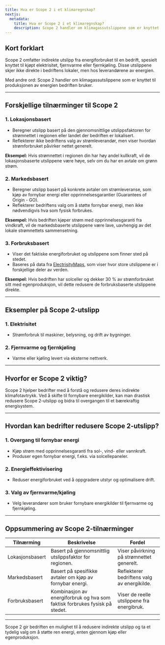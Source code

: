```yaml
---
title: Hva er Scope 2 i et klimaregnskap?
nextjs:
  metadata:
    title: Hva er Scope 2 i et klimaregnskap?
    description: Scope 2 handler om klimagassutslippene som er knyttet til produksjonen av energien bedriften bruker.
---
```


## Kort forklart

Scope 2 omfatter indirekte utslipp fra energiforbruket til en bedrift, spesielt knyttet til kjøpt elektrisitet, fjernvarme eller fjernkjøling. Disse utslippene skjer ikke direkte i bedriftens lokaler, men hos leverandørene av energien.

Med andre ord: Scope 2 handler om klimagassutslippene som er knyttet til produksjonen av energien bedriften bruker.

---

## Forskjellige tilnærminger til Scope 2

### 1. **Lokasjonsbasert**

- Beregner utslipp basert på den gjennomsnittlige utslippsfaktoren for strømnettet i regionen eller landet der bedriften er lokalisert.
- Reflekterer ikke bedriftens valg av strømleverandør, men viser hvordan strømforbruket påvirker nettet generelt.

**Eksempel:** Hvis strømnettet i regionen din har høy andel kullkraft, vil de lokasjonsbaserte utslippene være høye, selv om du har en avtale om grønn strøm.

### 2. **Markedsbasert**

- Beregner utslipp basert på konkrete avtaler om strømleveranse, som kjøp av fornybar energi eller opprinnelsesgarantier (Guarantees of Origin - GO).
- Reflekterer bedriftens valg om å støtte fornybar energi, men ikke nødvendigvis hva som fysisk forbrukes.

**Eksempel:** Hvis bedriften kjøper strøm med opprinnelsesgaranti fra vindkraft, vil de markedsbaserte utslippene være lave, uavhengig av det lokale strømnettets sammensetning.

### 3. **Forbruksbasert**

- Viser det faktiske energiforbruket og utslippene som finner sted på stedet.
- Baseres på data fra [ElectrisityMaps](https://app.electricitymaps.com/zone/NO), som viser hvor store utslippene er i forskjellige deler av verden.

**Eksempel:** Hvis bedriften har solceller og dekker 30 % av strømforbruket sitt med egenproduksjon, vil dette redusere de forbruksbaserte utslippene direkte.

---

## Eksempler på Scope 2-utslipp

### 1. Elektrisitet

- Strømforbruk til maskiner, belysning, og drift av bygninger.

### 2. Fjernvarme og fjernkjøling

- Varme eller kjøling levert via eksterne nettverk.

---

## Hvorfor er Scope 2 viktig?

Scope 2 hjelper bedrifter med å forstå og redusere deres indirekte klimafotavtrykk. Ved å skifte til fornybare energikilder, kan man drastisk redusere Scope 2-utslipp og bidra til overgangen til et bærekraftig energisystem.

---

## Hvordan kan bedrifter redusere Scope 2-utslipp?

### 1. Overgang til fornybar energi

- Kjøp strøm med opprinnelsesgaranti fra sol-, vind- eller vannkraft.
- Produser egen fornybar energi, f.eks. via solcellepaneler.

### 2. Energieffektivisering

- Reduser energiforbruket ved å oppgradere utstyr og optimalisere drift.

### 3. Valg av fjernvarme/kjøling

- Velg leverandører som bruker fornybare energikilder til fjernvarme og fjernkjøling.

---

## Oppsummering av Scope 2-tilnærminger

| Tilnærming      | Beskrivelse                                                                 | Fordel                                      |
| --------------- | --------------------------------------------------------------------------- | ------------------------------------------- |
| Lokasjonsbasert | Basert på gjennomsnittlig utslippsfaktor for regionen.                      | Viser påvirkning på strømnettet generelt.   |
| Markedsbasert   | Basert på spesifikke avtaler om kjøp av fornybar energi.                    | Reflekterer bedriftens valg av energikilde. |
| Forbruksbasert  | Kombinasjon av energiforbruk og hva som faktisk forbrukes fysisk på stedet. | Viser de reelle utslippene fra energibruk.  |

---

Scope 2 gir bedriften en mulighet til å redusere indirekte utslipp og ta et tydelig valg om å støtte ren energi, enten gjennom kjøp eller egenproduksjon.
